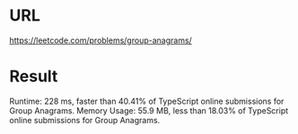 # URL

https://leetcode.com/problems/group-anagrams/

# Result

Runtime: 228 ms, faster than 40.41% of TypeScript online submissions for Group Anagrams.
Memory Usage: 55.9 MB, less than 18.03% of TypeScript online submissions for Group Anagrams.
